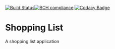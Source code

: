 [![Build Status](https://travis-ci.com/mayokunthefirst/Shopping-List.svg?branch=master)](https://travis-ci.com/mayokunthefirst/Shopping-List)[![BCH compliance](https://bettercodehub.com/edge/badge/mayokunthefirst/Shopping-List?branch=master)](https://bettercodehub.com/) [![Codacy Badge](https://api.codacy.com/project/badge/Grade/4d9a7a6797fe41e782d85d4c37e3bec5)](https://www.codacy.com/manual/mayokunthefirst/Shopping-List?utm_source=github.com&amp;utm_medium=referral&amp;utm_content=mayokunthefirst/Shopping-List&amp;utm_campaign=Badge_Grade)
# Shopping List

A shopping list application
